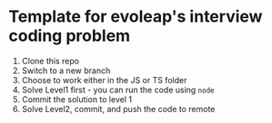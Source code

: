 # Template for evoleap's interview coding problem
1. Clone this repo
2. Switch to a new branch
3. Choose to work either in the JS or TS folder
4. Solve Level1 first - you can run the code using `node`
5. Commit the solution to level 1
6. Solve Level2, commit, and push the code to remote